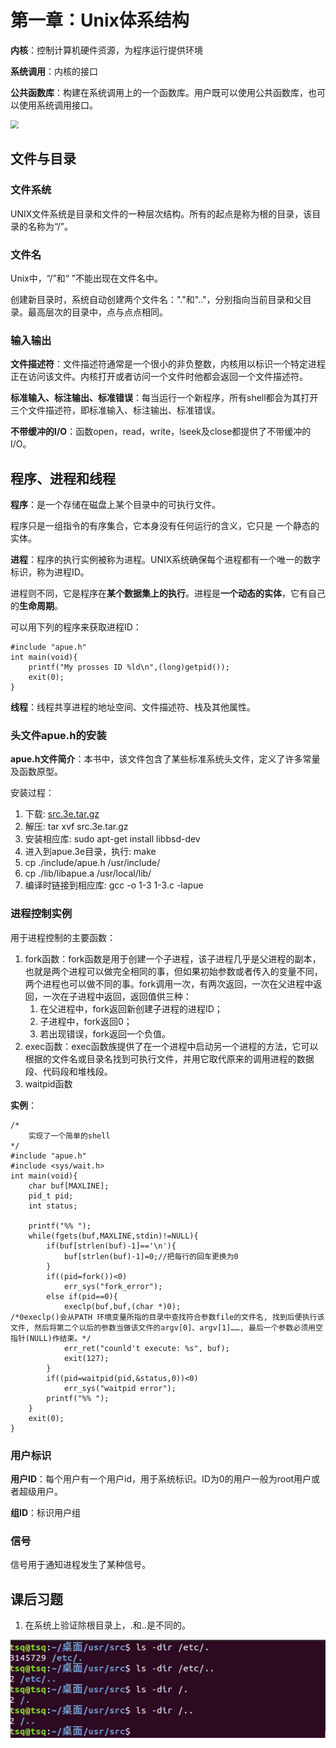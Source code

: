 # 第一章：Unix体系结构

**内核**：控制计算机硬件资源，为程序运行提供环境

**系统调用**：内核的接口

**公共函数库**：构建在系统调用上的一个函数库。用户既可以使用公共函数库，也可以使用系统调用接口。

<img src="E:\笔记\Unix环境高级编程\Image\体系结构.png" style="zoom: 80%;" />

## 文件与目录

### 文件系统

UNIX文件系统是目录和文件的一种层次结构。所有的起点是称为根的目录，该目录的名称为“/”。

### 文件名

Unix中，“/”和“ ”不能出现在文件名中。

创建新目录时，系统自动创建两个文件名："."和".."，分别指向当前目录和父目录。最高层次的目录中，点与点点相同。

### 输入输出

**文件描述符**：文件描述符通常是一个很小的非负整数，内核用以标识一个特定进程正在访问该文件。内核打开或者访问一个文件时他都会返回一个文件描述符。

**标准输入、标注输出、标准错误**：每当运行一个新程序，所有shell都会为其打开三个文件描述符，即标准输入、标注输出、标准错误。

**不带缓冲的I/O**：函数open，read，write，lseek及close都提供了不带缓冲的I/O。

## 程序、进程和线程

**程序**：是一个存储在磁盘上某个目录中的可执行文件。

程序只是一组指令的有序集合，它本身没有任何运行的含义，它只是
 一个静态的实体。

**进程**：程序的执行实例被称为进程。UNIX系统确保每个进程都有一个唯一的数字标识，称为进程ID。

进程则不同，它是程序在**某个数据集上的执行**。进程是**一个动态的实体**，它有自己的**生命周期**。

可以用下列的程序来获取进程ID：

```
#include "apue.h"
int main(void){
	printf("My prosses ID %ld\n",(long)getpid());
	exit(0);
}
```

**线程**：线程共享进程的地址空间、文件描述符、栈及其他属性。

### 头文件apue.h的安装

**apue.h文件简介**：本书中，该文件包含了某些标准系统头文件，定义了许多常量及函数原型。

安装过程：

1. 下载: [src.3e.tar.gz](http://www.apuebook.com/src.3e.tar.gz)
2. 解压: tar xvf src.3e.tar.gz
3. 安装相应库: sudo apt-get install libbsd-dev
4. 进入到apue.3e目录，执行: make
5. cp ./include/apue.h /usr/include/
6. cp ./lib/libapue.a /usr/local/lib/
7. 编译时链接到相应库: gcc -o 1-3 1-3.c -lapue

### 进程控制实例

用于进程控制的主要函数：

1. fork函数：fork函数是用于创建一个子进程，该子进程几乎是父进程的副本，也就是两个进程可以做完全相同的事，但如果初始参数或者传入的变量不同，两个进程也可以做不同的事。fork调用一次，有两次返回，一次在父进程中返回，一次在子进程中返回，返回值供三种：
   1. 在父进程中，fork返回新创建子进程的进程ID；
   2. 子进程中，fork返回0；
   3. 若出现错误，fork返回一个负值。
2. exec函数：exec函数族提供了在一个进程中启动另一个进程的方法，它可以根据的文件名或目录名找到可执行文件，并用它取代原来的调用进程的数据段、代码段和堆栈段。
3. waitpid函数

**实例**：

```
/*
	实现了一个简单的shell
*/
#include "apue.h"
#include <sys/wait.h>
int main(void){
	char buf[MAXLINE];
	pid_t pid;
	int status;
	
	printf("%% ");
	while(fgets(buf,MAXLINE,stdin)!=NULL){
		if(buf[strlen(buf)-1]=='\n'){
			buf[strlen(buf)-1]=0;//把每行的回车更换为0
		}
		if((pid=fork())<0)
			err_sys("fork_error");
		else if(pid==0){
			execlp(buf,buf,(char *)0);
/*0execlp()会从PATH 环境变量所指的目录中查找符合参数file的文件名, 找到后便执行该文件, 然后将第二个以后的参数当做该文件的argv[0]、argv[1]……, 最后一个参数必须用空指针(NULL)作结束。*/
			err_ret("counld't execute: %s", buf);
			exit(127);
		}
		if((pid=waitpid(pid,&status,0))<0)
			err_sys("waitpid error");
		printf("%% ");
	}
	exit(0);
}
```

### 用户标识

**用户ID**：每个用户有一个用户id，用于系统标识。ID为0的用户一般为root用户或者超级用户。

**组ID**：标识用户组

### 信号

信号用于通知进程发生了某种信号。

## 课后习题

1. 在系统上验证除根目录上，.和..是不同的。

![](../Image/习题-1.png)

